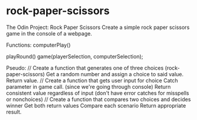 # rock-paper-scissors
The Odin Project: Rock Paper Scissors
Create a simple rock paper scissors game in the console of a webpage.


Functions:
computerPlay()

playRound()
game(playerSelection,
computerSelection);

Pseudo:
// Create a function that generates one of three choices (rock-paper-scissors)
Get a random number and assign a choice to said value.
Return value.
// Create a function that gets user input for choice
Catch parameter in game call. (since we're going through console)
Return consistent value regardless of input (don't have error catches for misspells or nonchoices)
// Create a function that compares two choices and decides winner
Get both return values
Compare each scenario
Return appropriate result.